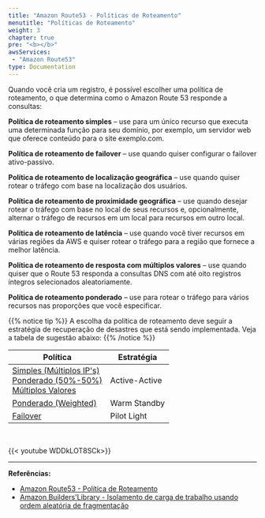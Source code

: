 ```yaml
---
title: "Amazon Route53 - Políticas de Roteamento"
menutitle: "Políticas de Roteamento"
weight: 3
chapter: true
pre: "<b></b>"
awsServices:
 - "Amazon Route53"
type: Documentation
---
```


Quando você cria um registro, é possível escolher uma política de roteamento, o que determina como o Amazon Route 53 responde a consultas:

**Política de roteamento simples** – use para um único recurso que executa uma determinada função para seu domínio, por exemplo, um servidor web que oferece conteúdo para o site exemplo.com.

**Política de roteamento de failover** – use quando quiser configurar o failover ativo-passivo.

**Política de roteamento de localização geográfica** – use quando quiser rotear o tráfego com base na localização dos usuários.

**Política de roteamento de proximidade geográfica** – use quando desejar rotear o tráfego com base no local de seus recursos e, opcionalmente, alternar o tráfego de recursos em um local para recursos em outro local.

**Política de roteamento de latência** – use quando você tiver recursos em várias regiões da AWS e quiser rotear o tráfego para a região que fornece a melhor latência.

**Política de roteamento de resposta com múltiplos valores** – use quando quiser que o Route 53 responda a consultas DNS com até oito registros íntegros selecionados aleatoriamente.

**Política de roteamento ponderado** – use para rotear o tráfego para vários recursos nas proporções que você especificar.

{{% notice tip %}}
<i class="fas fa-lightbulb"></i>
A escolha da política de roteamento deve seguir a estratégia de recuperação de desastres que está sendo implementada. Veja a tabela de sugestão abaixo:
{{% /notice %}}

| Política  | Estratégia  |
|---|---|
| [Simples (Múltiplos IP's)](https://docs.aws.amazon.com/pt_br/Route53/latest/DeveloperGuide/routing-policy.html#routing-policy-simple) <br> [Ponderado (50%-50%)](https://docs.aws.amazon.com/pt_br/Route53/latest/DeveloperGuide/routing-policy.html#routing-policy-weighted) <br> [Múltiplos Valores](https://docs.aws.amazon.com/pt_br/Route53/latest/DeveloperGuide/routing-policy.html#routing-policy-multivalue) | Active-Active | 
| [Ponderado (Weighted)](https://docs.aws.amazon.com/pt_br/Route53/latest/DeveloperGuide/routing-policy.html#routing-policy-weighted) | Warm Standby | 
| [Failover](https://docs.aws.amazon.com/pt_br/Route53/latest/DeveloperGuide/routing-policy.html#routing-policy-failover) | Pilot Light| 

<br>

{{< youtube WDDkLOT8SCk>}}

---
**Referências:**
- [Amazon Route53 - Política de Roteamento](https://docs.aws.amazon.com/pt_br/Route53/latest/DeveloperGuide/routing-policy.html)
- [Amazon Builders'Library - Isolamento de carga de trabalho usando ordem aleatória de fragmentação](https://aws.amazon.com/pt/builders-library/workload-isolation-using-shuffle-sharding/)